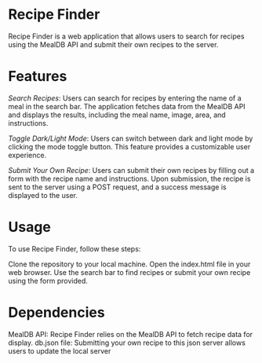 

# Recipe Finder
Recipe Finder is a web application that allows users to search for recipes using the MealDB API and submit their own recipes to the server.

# Features
*Search Recipes*: Users can search for recipes by entering the name of a meal in the search bar. The application fetches data from the MealDB API and displays the results, including the meal name, image, area, and instructions.

*Toggle Dark/Light Mode*: Users can switch between dark and light mode by clicking the mode toggle button. This feature provides a customizable user experience.

*Submit Your Own Recipe*: Users can submit their own recipes by filling out a form with the recipe name and instructions. Upon submission, the recipe is sent to the server using a POST request, and a success message is displayed to the user.

# Usage
To use Recipe Finder, follow these steps:

Clone the repository to your local machine.
Open the index.html file in your web browser.
Use the search bar to find recipes or submit your own recipe using the form provided.
# Dependencies
MealDB API: Recipe Finder relies on the MealDB API to fetch recipe data for display.
db.json file: Submitting your own recipe to this json server allows users to update the local server
